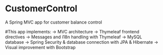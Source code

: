 # CustomerControl
A Spring MVC app for customer balance control

#This app implements:
-> MVC architecture
-> Thymeleaf frontend directives
-> Messages and i18n handling with Thymeleaf
-> MySQL database
-> Spring Security & database connection with JPA & Hibernate
-> Visual improvement with Bootstrap
